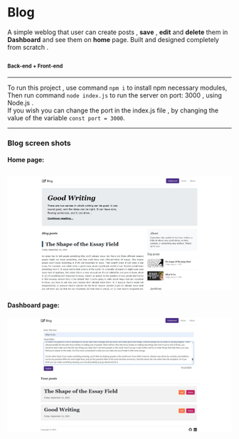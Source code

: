# Blog
A simple weblog that user can create posts , **save** , **edit** and **delete** them in **Dashboard** and see them on **home** page.
Built and designed completely from scratch . 
#### <sub>Back-end + Front-end</sub>
---
To run this project , use command `npm i` to install npm necessary modules,<br/>
Then run command `node index.js` to run the server on port: 3000 , using Node.js .<br/>
If you wish you can change the port in the index.js file , by changing the value of the variable `const port = 3000`.

---
### Blog screen shots
#### Home page:
![home page](https://github.com/pouriavj/Blog/blob/main/blog-home.jpg?raw=true)
----
#### Dashboard page:
![home page](https://github.com/pouriavj/Blog/blob/main/blog-dashboard.jpg?raw=true)

